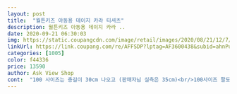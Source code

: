 ```yaml
---
layout: post 
title:  "월튼키즈 아동용 데이지 카라 티셔츠" 
description: 월튼키즈 아동용 데이지 카라 ..
date: 2020-09-21 06:30:03 
img: https://static.coupangcdn.com/image/retail/images/2020/08/21/12/7/55289a34-210a-4be2-a769-d0694bb0c9d9.jpg 
linkUrl: https://link.coupang.com/re/AFFSDP?lptag=AF3600438&subid=ahnPublicAsk&pageKey=2009851463&itemId=3419357850&vendorItemId=71405926616&traceid=V0-113-451539d5870be65e 
categories: [1005] 
color: f44336 
price: 13590 
author: Ask View Shop 
cont:  "100 사이즈는 총길이 30cm 나오고 (판매자님 실측은 35cm)<br/>100사이즈 팔도 예쁘게 잘맞구요, 기장은 그럭저럭인것 같아요 (90사이즈 느낌... <br/>)<br/>110 사이즈는 총길이 33cm 나오네요 (판매자님 실측은 38cm)<br/>110사이즈 팔 적당히맞고, 기장은 짧은편이에요... <br/>! (100사이즈 느낌... <br/>.<br/>)<br/>120사이즈가 기장은 잘맞네요!<br/>17개월 둘째아이는, 100이나 110이 무난하고<br/>17개월(또래보다 큰편)<br/>41개월 첫째아이는, 120사이즈가 왠지 더 잘맞을것같아요ㅠ.<br/>ㅠ<br/>41개월(또래보다 보통인편)<br/>5cm는 차이가 꽤 크더라구여... <br/>.<br/>ㅠㅠ<br/>●●●● 첫 세탁시 꼭!!!!! 단독세탁하세요!! ●●●●<br/>딱봐도 다른 옷들보다 작고... <br/>입히니 짧은게 느껴져요... <br/>ㅠㅠ<br/>아무리 재는 위치에 따라 차이날수는 있다고 하지만<br/>어쨌든 판매자님이 써놓은거랑 꽤 차이나요<br/>옷 너무 너무 예뻐요저도 하나 갖고 싶을 정도로!<br/>옷은 정말 예쁩니다.<br/> 41개월 아이도 마음에 드는지 좋아해요 ㅎㅎ<br/>월튼키즈꺼 다른거 100사이즈, 110사이즈 이쁘게 잘맞는데<br/>재질도 좋구요♡♡♡<br/>하나 더 사야하나(결국 120도 삼요ㅋㅋㅋㅋ)<br/>하필 이 옷이... <br/>기장이 짧아요ㅠㅠㅠ짧게 나온건지... <br/><br/>허리선정도까지 와서 까딱하다 크롭티 될것같은... <br/><br/>헌데... <br/>.<br/>기장이 적혀있는거랑 너무 차이나요<br/>" 
---
```

